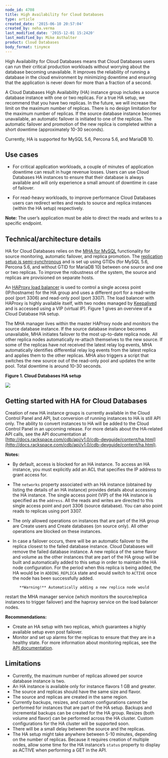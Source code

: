 ```yaml
---
node_id: 4708
title: High Availability for Cloud Databases
type: article
created_date: '2015-06-10 20:57:04'
created_by: neha.verma
last_modified_date: '2015-12-01 15:2420'
last_modified_by: Mike Asthalter
product: Cloud Databases
body_format: tinymce
---
```


High Availability for Cloud Databases means that Cloud Databases users
can run their critical production workloads without worrying about the
database becoming unavailable. It improves the reliability of running a
database in the cloud environment by minimizing downtime and ensuring
that the application is never down for more than a fraction of a second.

A Cloud Databases High Availability (HA) instance group includes a
source database instance with one or two replicas. For a true HA setup,
we recommend that you have two replicas. In the future, we will increase
the limit on the maximum number of replicas. There is no design
limitation for the maximum number of replicas. If the source database
instance becomes unavailable, an automatic failover is initiated to one
of the replicas. The automatic failover and promotion of the new replica
is completed within a short downtime (approximately 10-30 seconds).

Currently, HA is supported for MySQL 5.6, Percona 5.6, and MariaDB 10.

Use cases
---------

-   For critical application workloads, a couple of minutes of
    application downtime can result in huge revenue losses. Users can
    use Cloud Databases HA instances to ensure that their database is
    always available and will only experience a small amount of downtime
    in case of failover.<br>
      
-   For read-heavy workloads, to improve performance Cloud Databases
    users can redirect writes and reads to source and replica instances
    (within the HA setup) respectively.

**Note:** The user&rsquo;s application must be able to direct the reads and
writes to a specific endpoint.

Technical/architecture details
------------------------------

HA for Cloud Databases relies on the [MHA for
MySQL](https://code.google.com/p/mysql-master-ha/) functionality for
source monitoring, automatic failover, and replica promotion. The
[replication setup is
semi-synchronous](https://dev.mysql.com/doc/refman/5.6/en/replication-semisync.html)
and is set up using GTIDs (for MySQL 5.6, Percona 5.6, and without GTID
for MariaDB 10) between one source and one or two replicas. To improve
the robustness of the system, the source and replicas are provisioned on
separate hosts.

An [HAProxy load balancer](http://www.haproxy.org/) is used to control a
single access point (IP/hostname) for the HA group and uses a different
port for a read-write pool (port 3306) and read-only pool (port 3307).
The load balancer with HAProxy is highly available itself, with two
nodes managed by [Keepalived](http://keepalived.org/) and is accessed
using a VIP (virtual IP). Figure 1 gives an overview of a Cloud Database
HA setup.

The MHA manager lives within the master HAProxy node and monitors the
source database instance. If the source database instance becomes
unavailable, MHA initiates failover to the most up-to-date replica node.
All other replica nodes automatically re-attach themselves to the new
source. If some of the replicas have not received the latest relay log
events, MHA automatically identifies differential relay log events from
the latest replica and applies them to the other replicas. MHA also
triggers a script that switches the new source out of the read-only pool
and updates the write pool. Total downtime is around 10-30 seconds.

**Figure 1. Cloud Databases HA setup**<br>

![](/knowledge_center/sites/default/files/field/image/HighAvailabilityforCloudDatabases1b.png)

 

Getting started with HA for Cloud Databases
-------------------------------------------

Creation of new HA instance groups is currently available in the Cloud
Control Panel and API, but conversion of running instances to HA is
still API only. The ability to convert instances to HA will be added to
the Cloud Control Panel in an upcoming release. For more details about
the HA-related API calls, see the API documentation at
[http://docs.rackspace.com/cdb/api/v1.0/cdb-devguide/content/ha.html](http://docs.rackspace.com/cdb/api/v1.0/cdb-devguide/content/ha.html).

**Notes:**

-   By default, access is blocked for an HA instance. To access an HA
    instance, you must explicitly add an ACL that specifies the IP
    address to grant access for.
-   The `networks` property associated with an HA instance (obtained by
    listing the details of an HA instance) provides details about
    accessing the HA instance. The single access point (VIP) of the HA
    instance is specified as the `address`. All the reads and writes are
    directed to this single access point and port 3306 (source
    database). You can also point reads to replicas using port 3307.
-   The only allowed operations on instances that are part of the HA
    group are Create users and Create databases (on source only). All
    other operations are blocked on these instances.
-   In case a failover occurs, there will be an automatic failover to
    the replica closest to the failed database instance. Cloud Databases
    will remove the failed database instance. A new replica of the same
    flavor and volume as the other instances that are part of the HA
    group will be built and automatically added to this setup in order
    to maintain the HA node configuration. For the period when this
    replica is being added, the HA would be in `ADDING_REPLICA` state
    and would switch to `ACTIVE` once the node has been successfully
    added.

           **Warning!** Automatically adding a new replica node would
restart the MHA manager service (which monitors the source/replica
instances to trigger failover) and the haproxy service on the load
balancer nodes.

**Recommendations:**

-   Create an HA setup with two replicas, which guarantees a highly
    available setup even post failover.
-   Monitor and set up alarms for the replicas to ensure that they are
    in a healthy state. For more information about monitoring replicas,
    see the [API
    documentation](http://docs.rackspace.com/cdb/api/v1.0/cdb-devguide/content/Monitoring_Read_Replication-d1e3694.html).

Limitations
-----------

-   Currently, the maximum number of replicas allowed per source
    database instance is two.
-   An HA instance is available only for instance flavors 1 GB and
    greater.
-   The source and replicas should have the same size and flavor.
-   The source and replicas are created in the same region.
-   Currently backups, resizes, and custom configurations cannot be
    performed for instances that are part of the HA setup. Backups and
    incremental backups can be created for the HA group. Resizes (both
    volume and flavor) can be performed across the HA cluster. Custom
    configurations for the HA cluster will be supported soon.
-   There will be a small delay between the source and the replicas.
-   The HA setup might take anywhere between 5-10 minutes, depending on
    the number of replicas. Because it requires creation of multiple
    nodes, allow some time for the HA instance&rsquo;s `status` property to
    display as ACTIVE when performing a GET in the API.


